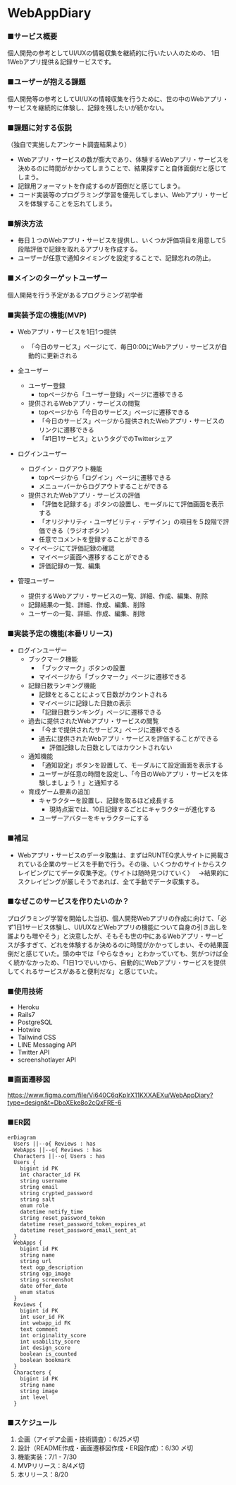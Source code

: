 # WebAppDiary

### ■サービス概要
個人開発の参考としてUI/UXの情報収集を継続的に行いたい人のための、
1日1Webアプリ提供＆記録サービスです。

### ■ユーザーが抱える課題
個人開発等の参考としてUI/UXの情報収集を行うために、世の中のWebアプリ・サービスを継続的に体験し、記録を残したいが続かない。

### ■課題に対する仮説
（独自で実施したアンケート調査結果より）
- Webアプリ・サービスの数が膨大であり、体験するWebアプリ・サービスを決めるのに時間がかかってしまうことで、結果探すこと自体面倒だと感じてしまう。
- 記録用フォーマットを作成するのが面倒だと感じてしまう。
- コード実装等のプログラミング学習を優先してしまい、Webアプリ・サービスを体験することを忘れてしまう。

### ■解決方法
- 毎日１つのWebアプリ・サービスを提供し、いくつか評価項目を用意して5段階評価で記録を取れるアプリを作成する。
- ユーザーが任意で通知タイミングを設定することで、記録忘れの防止。

### ■メインのターゲットユーザー
個人開発を行う予定があるプログラミング初学者

### ■実装予定の機能(MVP)
- Webアプリ・サービスを1日1つ提供
    - 「今日のサービス」ページにて、毎日0:00にWebアプリ・サービスが自動的に更新される

- 全ユーザー
	- ユーザー登録
		- topページから「ユーザー登録」ページに遷移できる
	- 提供されるWebアプリ・サービスの閲覧
		- topページから「今日のサービス」ページに遷移できる
		- 「今日のサービス」ページから提供されたWebアプリ・サービスのリンクに遷移できる
		- 「#1日1サービス」というタグでのTwitterシェア

- ログインユーザー
	- ログイン・ログアウト機能
		- topページから「ログイン」ページに遷移できる
		- メニューバーからログアウトすることができる
	- 提供されたWebアプリ・サービスの評価
		- 「評価を記録する」ボタンの設置し、モーダルにて評価画面を表示する
		- 「オリジナリティ・ユーザビリティ・デザイン」の項目を５段階で評価できる（ラジオボタン）
		- 任意でコメントを登録することができる
	- マイページにて評価記録の確認
		- マイページ画面へ遷移することができる
		- 評価記録の一覧、編集
　
- 管理ユーザー
	- 提供するWebアプリ・サービスの一覧、詳細、作成、編集、削除
	- 記録結果の一覧、詳細、作成、編集、削除
	- ユーザーの一覧、詳細、作成、編集、削除

### ■実装予定の機能(本番リリース)
- ログインユーザー
	- ブックマーク機能
		- 「ブックマーク」ボタンの設置
		- マイページから「ブックマーク」ページに遷移できる
	- 記録日数ランキング機能
		- 記録をとることによって日数がカウントされる
		- マイページに記録した日数の表示
		- 「記録日数ランキング」ページに遷移できる
	- 過去に提供されたWebアプリ・サービスの閲覧
		- 「今まで提供されたサービス」ページに遷移できる
		- 過去に提供されたWebアプリ・サービスを評価することができる
			- 評価記録した日数としてはカウントされない
	- 通知機能
		- 「通知設定」ボタンを設置して、モーダルにて設定画面を表示する
		- ユーザーが任意の時間を設定し、「今日のWebアプリ・サービスを体験しましょう！」と通知する
	- 育成ゲーム要素の追加
		- キャラクターを設置し、記録を取るほど成長する
			- 現時点案では、10日記録するごとにキャラクターが進化する
		- ユーザーアバターをキャラクターにする

### ■補足
- Webアプリ・サービスのデータ取集は、まずはRUNTEQ求人サイトに掲載されている企業のサービスを手動で行う。その後、いくつかのサイトからスクレイピングにてデータ収集予定。（サイトは随時見つけていく）　
→結果的にスクレイピングが厳しそうであれば、全て手動でデータ収集する。

### ■なぜこのサービスを作りたいのか？
プログラミング学習を開始した当初、個人開発Webアプリの作成に向けて、「必ず1日1サービス体験し、UI/UXなどWebアプリの機能について自身の引き出しを誰よりも増やそう」と決意したが、そもそも世の中にあるWebアプリ・サービスが多すぎて、どれを体験するか決めるのに時間がかかってしまい、その結果面倒だと感じていた。頭の中では「やらなきゃ」とわかっていても、気がつけば全く続かなかっため、「1日1つでいいから、自動的にWebアプリ・サービスを提供してくれるサービスがあると便利だな」と感じていた。

### ■使用技術
- Heroku
- Rails7
- PostgreSQL
- Hotwire
- Tailwind CSS
- LINE Messaging API
- Twitter API
- screenshotlayer API

### ■画面遷移図
https://www.figma.com/file/Vi640C6qKpIrX11KXXAEXu/WebAppDiary?type=design&t=DboXEke8o2cQxFRE-6

### ■ER図
```mermaid
erDiagram
  Users ||--o{ Reviews : has
  WebApps ||--o{ Reviews : has
  Characters ||--o{ Users : has
  Users {
	bigint id PK
	int character_id FK
	string username
	string email
	string crypted_password
	string salt
	enum role
	datetime notify_time
	string reset_password_token
	datetime reset_password_token_expires_at
	datetime reset_password_email_sent_at
  }
  WebApps {
	bigint id PK
	string name
	string url
	text ogp_description
	string ogp_image
	string screenshot
	date offer_date
	enum status
  }
  Reviews {
	bigint id PK
	int user_id FK
	int webapp_id FK
	text comment
	int originality_score
	int usability_score
	int design_score
	boolean is_counted
	boolean bookmark
  }
  Characters {
	bigint id PK
	string name
	string image
	int level
  }
```

### ■スケジュール
1. 企画（アイデア企画・技術調査）：6/25〆切 　
2. 設計（README作成・画面遷移図作成・ER図作成）：6/30 〆切
3. 機能実装：7/1 - 7/30
4. MVPリリース：8/4〆切
5. 本リリース：8/20
